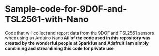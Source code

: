 # Sample-code-for-9DOF-and-TSL2561-with-Nano
Code that will collect and report data from the 9DOF and TSL2561 sensors when using an Arduino Nano
**All of the code used in this repository was created by the wonderful people at Sparkfun and Adafruit**
**I am simply combining and streamlining this code for private use**
